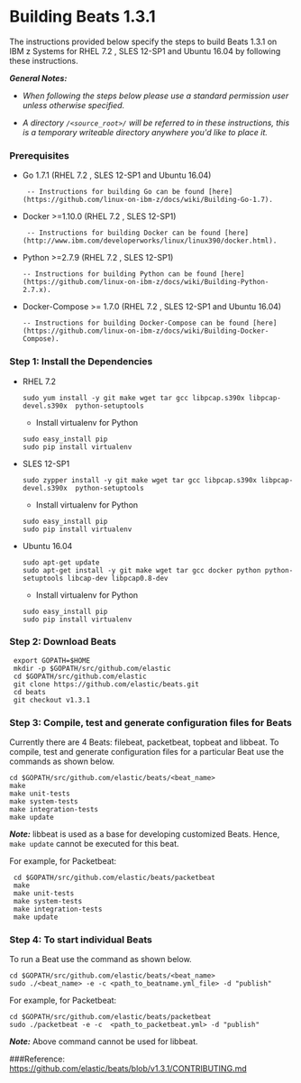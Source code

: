 # Building Beats 1.3.1

The instructions provided below specify the steps to build Beats 1.3.1 on IBM z Systems for RHEL 7.2 , SLES 12-SP1 and Ubuntu 16.04 by following these instructions.

_**General Notes:**_  

* _When following the steps below please use a standard permission user unless otherwise specified._

* _A directory `/<source_root>/` will be referred to in these instructions, this is a temporary writeable directory anywhere you'd like to place it._


### Prerequisites 
 
* Go 1.7.1 (RHEL 7.2 , SLES 12-SP1 and Ubuntu 16.04)

       -- Instructions for building Go can be found [here](https://github.com/linux-on-ibm-z/docs/wiki/Building-Go-1.7).

* Docker >=1.10.0 (RHEL 7.2 , SLES 12-SP1) 

       -- Instructions for building Docker can be found [here](http://www.ibm.com/developerworks/linux/linux390/docker.html).

* Python >=2.7.9 (RHEL 7.2 , SLES 12-SP1) 

      -- Instructions for building Python can be found [here](https://github.com/linux-on-ibm-z/docs/wiki/Building-Python-2.7.x).

* Docker-Compose >= 1.7.0  (RHEL 7.2 , SLES 12-SP1 and Ubuntu 16.04)

      -- Instructions for building Docker-Compose can be found [here](https://github.com/linux-on-ibm-z/docs/wiki/Building-Docker-Compose).
 

### Step 1: Install the Dependencies 

* RHEL 7.2 

    ```
    sudo yum install -y git make wget tar gcc libpcap.s390x libpcap-devel.s390x  python-setuptools
    ```
   * Install virtualenv for Python
   ``` 
   sudo easy_install pip
   sudo pip install virtualenv 
   ````
   
* SLES 12-SP1

    ```
    sudo zypper install -y git make wget tar gcc libpcap.s390x libpcap-devel.s390x  python-setuptools
    ```
   * Install virtualenv for Python
   ``` 
   sudo easy_install pip
   sudo pip install virtualenv 
   ````    

* Ubuntu 16.04 

    ```
    sudo apt-get update
    sudo apt-get install -y git make wget tar gcc docker python python-setuptools libcap-dev libpcap0.8-dev
    ```
   * Install virtualenv for Python
   ``` 
   sudo easy_install pip
   sudo pip install virtualenv 
   ```` 
   
### Step 2: Download Beats 
   ```
    export GOPATH=$HOME
    mkdir -p $GOPATH/src/github.com/elastic
    cd $GOPATH/src/github.com/elastic
    git clone https://github.com/elastic/beats.git
    cd beats
    git checkout v1.3.1
   ```
   
### Step 3: Compile, test and generate configuration files for Beats
Currently there are 4 Beats: filebeat, packetbeat, topbeat and libbeat.
To compile, test and generate configuration files for a particular Beat use the commands as shown below. 
  ```
  cd $GOPATH/src/github.com/elastic/beats/<beat_name>
  make
  make unit-tests
  make system-tests
  make integration-tests
  make update 
  ```
  _**Note:**_ libbeat is used as a base for developing customized Beats. Hence, ```make update``` cannot be executed for this beat.

For example, for Packetbeat:

 ```
  cd $GOPATH/src/github.com/elastic/beats/packetbeat
  make
  make unit-tests
  make system-tests
  make integration-tests
  make update 
  ```

### Step 4: To start individual Beats
To run a Beat use the command as shown below. 
  ```
  cd $GOPATH/src/github.com/elastic/beats/<beat_name>
  sudo ./<beat_name> -e -c <path_to_beatname.yml_file> -d "publish" 
  ```
For example, for Packetbeat:
  ```
  cd $GOPATH/src/github.com/elastic/beats/packetbeat
  sudo ./packetbeat -e -c  <path_to_packetbeat.yml> -d "publish"
  ```
  _**Note:**_ Above command cannot be used for libbeat.
  
###Reference:
https://github.com/elastic/beats/blob/v1.3.1/CONTRIBUTING.md